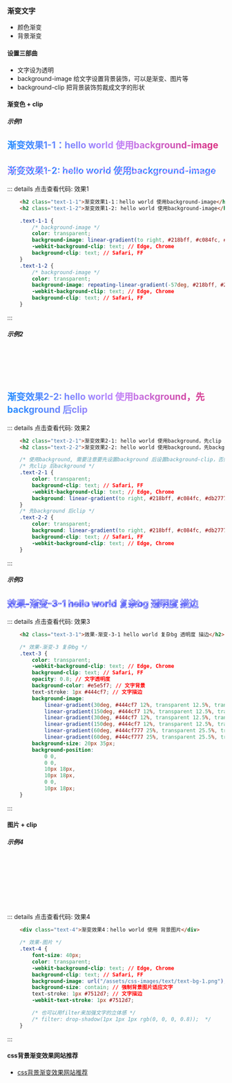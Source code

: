 ### 渐变文字
- 颜色渐变
- 背景渐变

#### 设置三部曲
- 文字设为透明
- background-image 给文字设置背景装饰，可以是渐变、图片等
- background-clip 把背景装饰剪裁成文字的形状


#### 渐变色 + clip

##### 示例1
<html lang="en">
<style>
    .text-1-1 {
        /* background-image */
        color: transparent;
        background-image: linear-gradient(to right, #218bff, #c084fc, #db2777);
        -webkit-background-clip: text; // Edge, Chrome
        background-clip: text; // Safari, FF
    }
    .text-1-2 {
        /* background-image */
        color: transparent;
        background-image: repeating-linear-gradient(-57deg, #218bff, #218bff 3px, #c084fc 3px, #c084fc 6px);
        -webkit-background-clip: text; // Edge, Chrome
        background-clip: text; // Safari, FF
    }
</style>
<body>
    <h2 class="text-1-1">渐变效果1-1：hello world 使用background-image</h2>
    <h2 class="text-1-2">渐变效果1-2: hello world 使用background-image</h2>
</body>
</html>

::: details 点击查看代码: 效果1
``` html
    <h2 class="text-1-1">渐变效果1-1：hello world 使用background-image</h2>
    <h2 class="text-1-2">渐变效果1-2: hello world 使用background-image</h2>
```
``` css
    .text-1-1 {
        /* background-image */
        color: transparent;
        background-image: linear-gradient(to right, #218bff, #c084fc, #db2777);
        -webkit-background-clip: text; // Edge, Chrome
        background-clip: text; // Safari, FF
    }
    .text-1-2 {
        /* background-image */
        color: transparent;
        background-image: repeating-linear-gradient(-57deg, #218bff, #218bff 3px, #c084fc 3px, #c084fc 6px);
        -webkit-background-clip: text; // Edge, Chrome
        background-clip: text; // Safari, FF
    }
```
:::

##### 示例2
<html lang="en">
<style>
    /* 使用background, 需要注意要先设置background 后设置background-clip，否则background会将background-clip重新设置为默认值border-box */
    /* 先clip 后background */
    .text-2-1 {
        color: transparent;
        background-clip: text; // Safari, FF
        -webkit-background-clip: text; // Edge, Chrome
        background: linear-gradient(to right, #218bff, #c084fc, #db2777);
    }
    /* 先background 后clip */
    .text-2-2 {
        color: transparent;
        background: linear-gradient(to right, #218bff, #c084fc, #db2777);
        background-clip: text; // Safari, FF
        -webkit-background-clip: text; // Edge, Chrome
    }
</style>
<body>
    <h2 class="text-2-1">渐变效果2-1: hello world 使用background，先clip 后background</h2>
    <h2 class="text-2-2">渐变效果2-2: hello world 使用background，先background 后clip</h2>
</body>
</html>

::: details 点击查看代码: 效果2
``` html
    <h2 class="text-2-1">渐变效果2-1: hello world 使用background，先clip 后background</h2>
    <h2 class="text-2-2">渐变效果2-2: hello world 使用background，先background 后clip</h2>
```
``` css
    /* 使用background, 需要注意要先设置background 后设置background-clip，否则background会将background-clip重新设置为默认值border-box */
    /* 先clip 后background */
    .text-2-1 {
        color: transparent;
        background-clip: text; // Safari, FF
        -webkit-background-clip: text; // Edge, Chrome
        background: linear-gradient(to right, #218bff, #c084fc, #db2777);
    }
    /* 先background 后clip */
    .text-2-2 {
        color: transparent;
        background: linear-gradient(to right, #218bff, #c084fc, #db2777);
        background-clip: text; // Safari, FF
        -webkit-background-clip: text; // Edge, Chrome
    }
```
:::

##### 示例3
<html lang="en">
<style>
    /* 效果-渐变-3 复杂bg */
    .text-3 {
        color: transparent;
        -webkit-background-clip: text; /* Edge, Chrome */
        background-clip: text; /* Safari, FF */
        background-color: #e5e5f7;
        opacity: 0.8;
        background-image: 
            linear-gradient(30deg, #444cf7 12%, transparent 12.5%, transparent 87%, #444cf7 87.5%, #444cf7), 
            linear-gradient(150deg, #444cf7 12%, transparent 12.5%, transparent 87%, #444cf7 87.5%, #444cf7), 
            linear-gradient(30deg, #444cf7 12%, transparent 12.5%, transparent 87%, #444cf7 87.5%, #444cf7), 
            linear-gradient(150deg, #444cf7 12%, transparent 12.5%, transparent 87%, #444cf7 87.5%, #444cf7), 
            linear-gradient(60deg, #444cf777 25%, transparent 25.5%, transparent 75%, #444cf777 75%, #444cf777), 
            linear-gradient(60deg, #444cf777 25%, transparent 25.5%, transparent 75%, #444cf777 75%, #444cf777);
        background-size: 20px 35px;
        background-position: 0 0, 
            0 0, 
            10px 18px, 
            10px 18px, 
            0 0, 
            10px 18px;
        -webkit-text-stroke: 1px #444cf7;
        text-stroke: 1px #444cf7;
    }
</style>
<body>
    <h2 class="text-3">效果-渐变-3-1 hello world 复杂bg 透明度 描边</h2>
</body>
</html>

::: details 点击查看代码: 效果3
``` html
    <h2 class="text-3-1">效果-渐变-3-1 hello world 复杂bg 透明度 描边</h2>
```
``` css
    /* 效果-渐变-3 复杂bg */
    .text-3 {
        color: transparent;
        -webkit-background-clip: text; // Edge, Chrome
        background-clip: text; // Safari, FF
        opacity: 0.8; // 文字透明度
        background-color: #e5e5f7; // 文字背景
        text-stroke: 1px #444cf7; // 文字描边
        background-image: 
            linear-gradient(30deg, #444cf7 12%, transparent 12.5%, transparent 87%, #444cf7 87.5%, #444cf7), 
            linear-gradient(150deg, #444cf7 12%, transparent 12.5%, transparent 87%, #444cf7 87.5%, #444cf7), 
            linear-gradient(30deg, #444cf7 12%, transparent 12.5%, transparent 87%, #444cf7 87.5%, #444cf7), 
            linear-gradient(150deg, #444cf7 12%, transparent 12.5%, transparent 87%, #444cf7 87.5%, #444cf7), 
            linear-gradient(60deg, #444cf777 25%, transparent 25.5%, transparent 75%, #444cf777 75%, #444cf777), 
            linear-gradient(60deg, #444cf777 25%, transparent 25.5%, transparent 75%, #444cf777 75%, #444cf777);
        background-size: 20px 35px;
        background-position:
            0 0, 
            0 0, 
            10px 18px, 
            10px 18px, 
            0 0, 
            10px 18px;
    }
```
:::


#### 图片 + clip

##### 示例4
<html lang="en">
<style>
    /* 效果-图片 */
    .text-4 {
        font-size: 40px;
        color: transparent;
        background-image: url("/assets/css-images/text/text-bg-1.png");
        -webkit-background-clip: text;
        background-clip: text;
        background-size: contain;
        /* text-stroke: 1px #7512d7; */
        /* -webkit-text-stroke: 1px #7512d7; */
        /* 也可以用filter来加强文字的立体感 */
        filter: drop-shadow(1px 1px 1px rgb(0, 0, 0, 0.8)); 
    }
</style>
<body>
    <div class="text-4">渐变效果4：hello world 使用 背景图片</div>
</body>
</html>

::: details 点击查看代码: 效果4
``` html
    <div class="text-4">渐变效果4：hello world 使用 背景图片</div>
```
``` css
    /* 效果-图片 */
    .text-4 {
        font-size: 40px;
        color: transparent;
        -webkit-background-clip: text; // Edge, Chrome
        background-clip: text; // Safari, FF
        background-image: url("/assets/css-images/text/text-bg-1.png");
        background-size: contain; // 强制背景图片适应文字
        text-stroke: 1px #7512d7; // 文字描边
        -webkit-text-stroke: 1px #7512d7;

        /* 也可以用filter来加强文字的立体感 */
        /* filter: drop-shadow(1px 1px 1px rgb(0, 0, 0, 0.8));  */
    }
```
:::


#### css背景渐变效果网站推荐
- [css背景渐变效果网站推荐](https://cloud.tencent.com/developer/article/1983294)